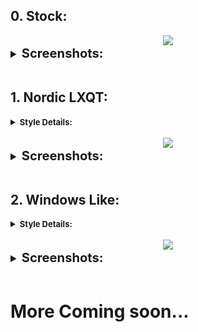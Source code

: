 ## 0. Stock:

<center><img src="https://raw.githubusercontent.com/sabamdarif/termux-desktop/setup-files/images/lxqt/look_0/desktop.png"></center>

<details style ="font-size: larger">
<summary><b style ="font-size: larger">Screenshots: </b></summary>

| Apps                                                                                                        | Start Menu                                                                                                        |
| ----------------------------------------------------------------------------------------------------------- | ----------------------------------------------------------------------------------------------------------------- |
| ![img](https://raw.githubusercontent.com/sabamdarif/termux-desktop/setup-files/images/lxqt/look_0/apps.png) | ![img](https://raw.githubusercontent.com/sabamdarif/termux-desktop/setup-files/images/lxqt/look_0/start-menu.png) |

</details>
<br>

## 1. Nordic LXQT:

<details>
<summary><b style ="font-size: small">Style Details: </summary>
Theme Used: 
<br>

- GTK Theme:- [Nordic-darker](https://www.gnome-look.org/p/1267246)
- Openbox Theme:- [Nord-Openbox](https://gitlab.com/the-zero885/nord-openbox-theme)
- Kvantum:- [Nord-Kvantum](https://store.kde.org/p/1533594)

Icon Used:
<br>

- Icons:- [Nordzy](https://store.kde.org/p/1686927)
- Cursor Theme:- [Nordic-cursors](https://www.gnome-look.org/p/1662218/)

</b>
</details>
<br>

<center><img src="https://raw.githubusercontent.com/sabamdarif/termux-desktop/setup-files/images/lxqt/look_1/desktop.png"></center>

<details style ="font-size: larger">
<summary><b style ="font-size: larger">Screenshots: </b></summary>

| Apps                                                                                                        | Start Menu                                                                                                        |
| ----------------------------------------------------------------------------------------------------------- | ----------------------------------------------------------------------------------------------------------------- |
| ![img](https://raw.githubusercontent.com/sabamdarif/termux-desktop/setup-files/images/lxqt/look_1/apps.png) | ![img](https://raw.githubusercontent.com/sabamdarif/termux-desktop/setup-files/images/lxqt/look_1/start-menu.png) |

</details>

<br>

## 2. Windows Like:

<details>
<summary><b style ="font-size: small">Style Details: </summary>
Theme Used: 
<br>

- GTK Theme:- [Redstone](https://www.gnome-look.org/p/1013482)
- Openbox Theme:- [Win10](https://www.box-look.org/p/1319225)
- Kvantum:- [Win10OS-kde](https://github.com/yeyushengfan258/Win10OS-kde)

Icon Used:
<br>

- Icons:- [Reversal](https://www.gnome-look.org/p/1340791)
- Cursor Theme:- [Vimix](https://www.gnome-look.org/p/1358330)

</b>
</details>
<br>

<center><img src="https://raw.githubusercontent.com/sabamdarif/termux-desktop/setup-files/images/lxqt/look_2/desktop.png"></center>

<details style ="font-size: larger">
<summary><b style ="font-size: larger">Screenshots: </b></summary>

| Apps                                                                                                        | Start Menu                                                                                                        |
| ----------------------------------------------------------------------------------------------------------- | ----------------------------------------------------------------------------------------------------------------- |
| ![img](https://raw.githubusercontent.com/sabamdarif/termux-desktop/setup-files/images/lxqt/look_2/apps.png) | ![img](https://raw.githubusercontent.com/sabamdarif/termux-desktop/setup-files/images/lxqt/look_2/start-menu.png) |

</details>

<br>

# More Coming soon...

